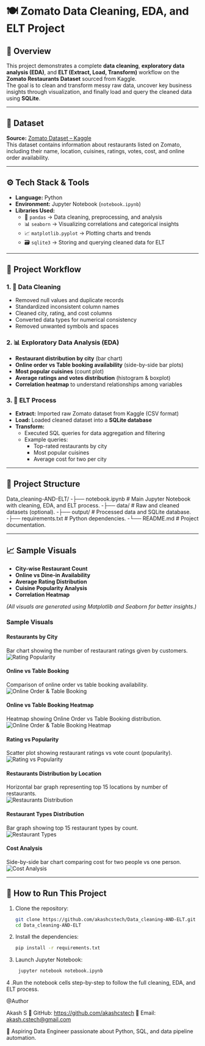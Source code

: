 # 🍽️ Zomato Data Cleaning, EDA, and ELT Project

## 📖 Overview
This project demonstrates a complete **data cleaning**, **exploratory data analysis (EDA)**, and **ELT (Extract, Load, Transform)** workflow on the **Zomato Restaurants Dataset** sourced from Kaggle.  
The goal is to clean and transform messy raw data, uncover key business insights through visualization, and finally load and query the cleaned data using **SQLite**.

---

## 🔗 Dataset
**Source:** [Zomato Dataset – Kaggle](https://www.kaggle.com/datasets/rishikeshkonapure/zomato/data)  
This dataset contains information about restaurants listed on Zomato, including their name, location, cuisines, ratings, votes, cost, and online order availability.

---

## ⚙️ Tech Stack & Tools
- **Language:** Python  
- **Environment:** Jupyter Notebook (`notebook.ipynb`)
- **Libraries Used:**
  - 🐼 `pandas` → Data cleaning, preprocessing, and analysis  
  - 📊 `seaborn` → Visualizing correlations and categorical insights  
  - 📈 `matplotlib.pyplot` → Plotting charts and trends  
  - 🗃️ `sqlite3` → Storing and querying cleaned data for ELT  

---

## 🧠 Project Workflow

### 1. 🧹 Data Cleaning
- Removed null values and duplicate records  
- Standardized inconsistent column names  
- Cleaned city, rating, and cost columns  
- Converted data types for numerical consistency  
- Removed unwanted symbols and spaces  

### 2. 📊 Exploratory Data Analysis (EDA)
- **Restaurant distribution by city** (bar chart)  
- **Online order vs Table booking availability** (side-by-side bar plots)  
- **Most popular cuisines** (count plot)  
- **Average ratings and votes distribution** (histogram & boxplot)  
- **Correlation heatmap** to understand relationships among variables  

### 3. 🔄 ELT Process
- **Extract:** Imported raw Zomato dataset from Kaggle (CSV format)  
- **Load:** Loaded cleaned dataset into a **SQLite database**  
- **Transform:**  
  - Executed SQL queries for data aggregation and filtering  
  - Example queries:  
    - Top-rated restaurants by city  
    - Most popular cuisines  
    - Average cost for two per city  

---

## 📁 Project Structure
Data_cleaning-AND-ELT/
  -├── notebook.ipynb # Main Jupyter Notebook with cleaning, EDA, and ELT process.
  -├── data/ # Raw and cleaned datasets (optional).
  -├── output/ # Processed data and SQLite database.
  -├── requirements.txt # Python dependencies.
  -└── README.md # Project documentation.



---

## 📈 Sample Visuals
- **City-wise Restaurant Count**
- **Online vs Dine-in Availability**
- **Average Rating Distribution**
- **Cuisine Popularity Analysis**
- **Correlation Heatmap**

*(All visuals are generated using Matplotlib and Seaborn for better insights.)*

### Sample Visuals

#### Restaurants by City
Bar chart showing the number of restaurant ratings given by customers.  
![Rating Popularity](images/Rating_Popularity.png)

#### Online vs Table Booking
Comparison of online order vs table booking availability.  
![Online Order & Table Booking](images/Online_vs_Table_Booking.png)

#### Online vs Table Booking Heatmap
Heatmap showing Online Order vs Table Booking distribution.  
![Online Order & Table Booking Heatmap](images/Online_vs_Table_Booking_Heatmap.png)

#### Rating vs Popularity
Scatter plot showing restaurant ratings vs vote count (popularity).  
![Rating vs Popularity](images/Scatterplot_Rating_vs_Votes.png)

#### Restaurants Distribution by Location
Horizontal bar graph representing top 15 locations by number of restaurants.  
![Restaurants Distribution](images/Horizontal_Bar_Restaurants_Distribution.png)

#### Restaurant Types Distribution
Bar graph showing top 15 restaurant types by count.  
![Restaurant Types](images/Restaurant_Types.png)

#### Cost Analysis
Side-by-side bar chart comparing cost for two people vs one person.  
![Cost Analysis](images/Cost_Analysis.png)



---

## 🚀 How to Run This Project
1. Clone the repository:
   ```bash
   git clone https://github.com/akashcstech/Data_cleaning-AND-ELT.git
   cd Data_cleaning-AND-ELT
2. Install the dependencies:
    ```bash
    pip install -r requirements.txt


3. Launch Jupyter Notebook:

   ```bash
    jupyter notebook notebook.ipynb

4 .Run the notebook cells step-by-step to follow the full cleaning, EDA, and ELT process.

@Author

Akash S
🔗 GitHub: https://github.com/akashcstech
🔗 Email: akash.cstech@gmail.com

💼 Aspiring Data Engineer passionate about Python, SQL, and data pipeline automation.

